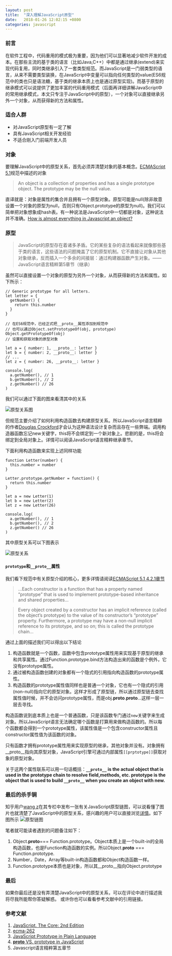 ```yaml
---
layout: post
title:  "深入理解JavaScript原型"
date:   2018-01-26 12:02:15 +0800
categories: javascript
---
```

### 前言
在软件工程中，代码重用的模式极为重要，因为他们可以显著地减少软件开发的成本。在那些主流的基于类的语言（比如Java,C++）中都是通过继承(extend)来实现代码复用，同时类继承引入了一套类型规范。而JavaScript是一门弱类型的语言，从来不需要类型装换，在JavaScript中变量可以指向任何类型的value(ES6规范中的类也只是语法糖，基于类的继承本质上也是通过原型实现)。<!-- more -->而基于原型的继承模式可以说提供了更加丰富的代码重用模式（后面再详细讲解JavaScript中的常用继承模式，本文只专注于JavaScript中的原型），一个对象可以直接继承另外一个对象，从而获得新的方法和属性。

### 适合人群
* 对JavaScript原型有一定了解
* 具有JavaScript相关开发经验
* 不适合刚入门前端开发人员

### 对象
要理解JavaScript中的原型关系，首先必须弄清楚对象的基本概念。[ECMAScript 5.1](http://www.ecma-international.org/ecma-262/5.1/#sec-4.3)规范中描述的对象

> An object is a collection of properties and has a single prototype object. The prototype may be the null value.

直译就是：对象是属性的集合并且拥有一个原型对象。原型可能是null(除非故意设置一个对象的原型为null，否则只有Object.prototype的原型为null)。我们可以简单把对象想象成hash表。有一种说法是JavaScript中一切都是对象，这种说法并不准确。[How is almost everything in Javascript an object?
](https://stackoverflow.com/questions/9108925/how-is-almost-everything-in-javascript-an-object)
### 原型
> JavaScript的原型存在着诸多矛盾。它的某些复杂的语法看起来就像那些基于类的语言，这些语法的问题掩盖了它的原型机制。它不直接让对象从其他对象继承，反而插入一个多余的间接层：通过构建器函数产生对象。——JavaScript语言精粹第5章节（继承）

虽然可以直接设置一个对象的原型为另外一个对象，从而获得新的方法和属性。如下所示：

```
// Generic prototype for all letters.
let letter = {
  getNumber() {
    return this.number
  }
}

// 在ES6规范中，已经正式把__proto__属性添加到规范中
// 也可以通过Object.setPrototypeOf(obj, prototype) Object.getPrototypeOf(obj)
// 设置和获取对象的原型对象

let a = { number: 1, __proto__: letter }
let b = { number: 2, __proto__: letter }
// ...
let z = { number: 26, __proto__: letter }

console.log(
  a.getNumber(), // 1
  b.getNumber(), // 2
  z.getNumber() // 26
)
```
我们可以通过下面的图来看清其中的关系

![原型关系图](http://dmitrysoshnikov.com/wp-content/uploads/2017/11/shared-prototype.png)

但规范主要介绍了如何利用构造函数去构建原型关系。所以JavaScript语言精粹的作者[Douglas Crockford](https://en.wikipedia.org/wiki/Douglas_Crockford)才会认为这种语法设计复杂而且存在一些弊端。调用构造器函数忘记new关键字，this将不会绑定到一个新对象上。悲剧的是，this将会绑定到全局对象上。详情可以阅读JavaScript语言精粹继承章节。

下面利用构造函数来实现上述同样功能

```
function Letter(number) {
  this.number = number
}

Letter.prototype.getNumber = function() {
  return this.number
}

let a = new Letter(1)
let b = new Letter(2)
let z = new Letter(26)

console.log(
  a.getNumber(), // 1
  b.getNumber(), // 2
  z.getNumber() // 26
)
```
其中原型关系可以下图表示

![原型关系](http://dmitrysoshnikov.com/wp-content/uploads/2017/11/js-constructor.png)

#### `prototype`和`__proto__`属性

我们看下规范中有关原型介绍的核心，更多详情请阅读[ECMAScript 5.1 4.2.1章节 ](http://www.ecma-international.org/ecma-262/5.1/#sec-4.2.1)
> ...Each constructor is a function that has a property named “prototype” that is used to implement prototype-based inheritance and shared properties...

> Every object created by a constructor has an implicit reference (called the object’s prototype) to the value of its constructor’s “prototype” property. Furthermore, a prototype may have a non-null implicit reference to its prototype, and so on; this is called the prototype chain...

通过上面的描述我们可以得出以下结论
1. 构造函数就是一个函数，函数中包含prototype属性用来实现基于原型的继承和共享属性。通过Function.prototype.bind方法构造出来的函数是个例外，它没有prototype属性。
2. 通过被构造函数创建的对象都有一个隐式的引用指向构造函数的prototype属性。
3. 构造函数的prototype属性值同样也是普通一个对象，它也有一个隐式的引用(non-null)指向它的原型对象。这样才形成了原型链，所以通过原型链去查找属性值时候，并不会访问prototype属性，而是obj.__proto__.__proto__...这样一层一层去寻找。

构造函数说到底本质上也是一个普通函数，只是该函数专门通过`new`关键字来生成对象。所以JavaScript语言无法确定哪个函数是打算用来做构造函数的。所以每个函数都会得到一个prototype属性，该属性值是一个包含constructor属性且constructor属性值为该函数的对象。

只有函数才拥有prototype属性用来实现原型的继承，其他对象并没有。对象拥有__proto__指向其原型对象，JavaScript引擎可通过内部属性`[[prptotype]]`获取对象的原型对象。

关于这两个属性联系可以用一句话概括：**`__proto__` is the actual object that is used in the prototype chain to resolve field,methods, etc. prototype is the object that is used to build `__proto__` when you create an object with new.**

### 最后的杀手锏

知乎用户[wang z](https://www.zhihu.com/people/zheng-wang-24/activities)在其专栏中发布一张有关JavaScript原型链图，可以说看懂了图片也就清楚了JavaScript中的原型关系，感兴趣的用户可以直接浏览[详情](https://zhuanlan.zhihu.com/p/22189387)。如下图所示
![原型链图](https://cdn.faxports.com/3031516859099_.pic_hd.jpg)

笔者就可能读者遇到的问题备注如下：
1. Object.__proto__=== Function.prototype。Object本质上是一个built-in的全局构造函数，也是Function构造函数的实例。所以Object.__proto__ === Function.prototype.
2. Number，Date，Array等built-in构造函数都和Object构造函数一样。
3. Function.prototype本质也是对象，所以其__proto__指向Object.prototype

### 最后
如果你最后还是没有弄清楚JavaScript中的原型关系，可以在评论中进行描述我将尽我所能帮你答疑解惑。
或许你也可以看看参考文献中的引用链接。

### 参考文献
1. [JavaScript. The Core: 2nd Edition](http://dmitrysoshnikov.com/ecmascript/javascript-the-core-2nd-edition/)
2. [ecma-262](http://www.ecma-international.org/ecma-262/5.1/#sec-4.2.1)
3. [JavaScript Prototype in Plain Language](http://javascriptissexy.com/javascript-prototype-in-plain-detailed-language/)
4. [__proto__ VS. prototype in JavaScript](https://stackoverflow.com/questions/9959727/proto-vs-prototype-in-javascript)
5. Javascript语言精粹第五章节
